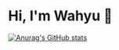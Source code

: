 # Hi, I'm Wahyu 👋

[![Anurag's GitHub stats](https://github-readme-stats.vercel.app/api?username=RizkyWahyudi30)](https://github.com/RizkyWahyudi30/github-readme-stats)
